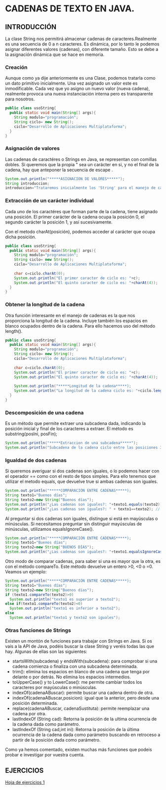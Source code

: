# CADENAS DE TEXTO EN JAVA.

## INTRODUCCIÓN

La clase String nos permitirá almacenar cadenas de caracteres.Realmente es una secuencia de 0 a n caracteres. Es dinámica, por lo tanto le podemos asignar diferentes valores (cadenas), con diferente tamaño. Esto se debe a la asignación dinámica que se hace en memoria.

### Creación

Aunque como ya dije anteriormente es una Clase, podemos tratarla como un dato primitivo inicialmente. Una vez asignado un valor este es inmodificable. Cada vez que yo asigno un nuevo valor (nueva cadena), realmente provoca una nueva instanciación interna pero es transparente para nosotros.

```java
public class usoString{
  public static void main(String[] args){
    String modulo="programación";
    String ciclo= new String();
    ciclo="Desarrollo de Aplicaciones Multiplataforma";
  }
}
```

### Asignación de valores

Las cadenas de caractéres o Strings en Java, se representan con comillas dobles. Si queremos que la propia " sea un carácter en si, y no el final de la cadena, hay que anteponer la secuencia de escape \.

```java
System.out.println("*****ASIGNACION DE VALORES*****");
String introduccion;
introduccion="Trataremos inicialmente los 'String' para el manejo de cadenas. Son muy \"IMPORTANTES\"");
```

### Extracción de un carácter individual

Cada uno de los caractéres que forman parte de la cadena, tiene asignado una posición. El primer carácter de la cadena ocupa la posición 0, el segundo carácter la posición 1, y así sucesivamente.

Con el metodo charAt(posición), podemos acceder al carácter que ocupa dicha posición.

```java
public class usoString{
  public static void main(String[] args){
    String modulo="programación";
    String ciclo= new String();
    ciclo="Desarrollo de Aplicaciones Multiplataforma";
    
    char c=ciclo.charAt(0);
    System.out.println("El primer caracter de ciclo es: "+c);
    System.out.println("El quinto caracter de ciclo es: "+charAt(4));
  }
}
```

### Obtener la longitud de la cadena

Otra función interesante en el manejo de cadenas es la que nos proporciona la longitud de la cadena. Incluye también los espacios en blanco ocupados dentro de la cadena. Para ello hacemos uso del método length().

```java
public class usoString{
  public static void main(String[] args){
    String modulo="programación";
    String ciclo= new String();
    ciclo="Desarrollo de Aplicaciones Multiplataforma";
    
    char c=ciclo.charAt(0);
    System.out.println("El primer caracter de ciclo es: "+c);
    System.out.println("El quinto caracter de ciclo es: "+charAt(4));
    
    System.out.println("*****Longitud de la cadena*****);
    System.out.println("La longitud de la cadena ciclo es: "+ciclo.length());
  }
}
```

### Descomposición de una cadena

Es un método que permite extraer una subcadena dada, indicando la posición inicial y final de los caracteres a extraer. El método es substring(posIni, posFin);

```java
System.out.println("*****Extraccion de una subcadena*****");
System.out.println("Subcadena de la cadena ciclo entre las posiciones 3 y 6: "+ciclo.substring(3,6);
```

### Igualdad de dos cadenas

Si queremos averiguar si dos cadenas son iguales, o lo podemos hacer con el operador == como con el resto de tipos simples. Para ello tenemos que utilizar el metodo equals, que devuelve true si ambas cadenas son iguales. 

```java
System.out.println("*****COMPARACIÓN ENTRE CADENAS*****);
String texto1="Buenos días";
String texto2=new String("Buenos días");
System.out.println("¿Las cadenas son iguales?: "+texto1.equals(texto2));
System.out.println("¿Las cadenas son iguales?: " + texto1==texto2); // El resultado de esta instrucción puede ser incorrecto.
```

Al preguntar si dos cadenas son iguales, distingue si está en mayúsculas o minúsculas. Si necesitamos preguntar sin distinguir mayúsculas de minúsculas, utilizamos equalsIgnoreCase().

```java
System.out.println("*****COMPARACIÓN ENTRE CADENAS*****);
String texto1="Buenos días";
String texto2=new String("BUENOS DÍAS");
System.out.println("¿Las cadenas son iguales?: "+texto1.equalsIgnoreCase(texto2));
```

Otro modo de comparar cadenas, para saber si una es mayor que la otra, es con el método compareTo. Este método devuelve un entero >0, <0 o =0. Veamos un ejemplo:

```java
System.out.println("*****COMPARACIÓN ENTRE CADENAS*****);
String texto1="Buenos días";
String texto2=new String("Buenos dias");
if (texto1.compareTo(texto2)>0)
  System.out.println("texto1 es superior a texto2");
else if(texto1.compareTo(texto2)<0)
  System.out.println("texto1 es inferior a texto2");
else
  System.out.println("texto1 y texto2 son iguales");
```

### Otras funciones de Strings

Existen un montón de funciones para trabajar con Strings en Java. Si os vais a la API de Java, podéis buscar la clase String y veréis todas las que hay. Algunas de ellas son las siguientes:

- startsWith(subcadena) y endsWith(subcadena): para comprobar si una cadena comienza o finaliza con una subcadena determinada.
- trim(): elimina los espacios en blanco de una cadena que tenga por delante o por detrás. No elimina los espacios intermedios.
- toUpperCase() y to LowerCase(): me permite cambiar todos los caracteres por mayúsculas o minúsculas.
- indexOf(cadenaABuscar): permite buscar una cadena dentro de otra.
- indexOf(cadenaABuscar,posicion): igual que la anterior, pero desde una posición determinada.
- replace(cadenaABuscar, cadenaSustituta): permite reemplazar una cadena por otra.
- lastIndexOf (String cad): Retorna la posición de la ultima ocurrencia de la cadena dada como parámetro.
- lastIndexOf (String cad,int ini): Retorna la posición de la última ocurrencia de la cadena dada como parámetro buscando en retroceso a partir de la posición dada como parámetro.

Como ya hemos comentado, existen muchas más funciones que podeis probar e investigar por vuestra cuenta.

## EJERCICIOS

[Hoja de ejercicios 1](Ejercicios/Hoja01_POO_String02.pdf)


